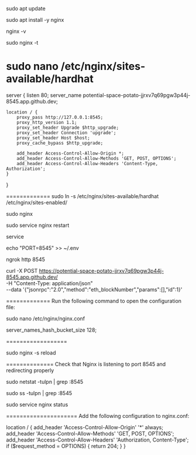 sudo apt update

sudo apt install -y nginx

nginx -v

sudo nginx -t

sudo nano /etc/nginx/sites-available/hardhat
==============
server {
    listen 80;
    server_name potential-space-potato-jjrxv7q69pgw3p44j-8545.app.github.dev;

    location / {
        proxy_pass http://127.0.0.1:8545;
        proxy_http_version 1.1;
        proxy_set_header Upgrade $http_upgrade;
        proxy_set_header Connection 'upgrade';
        proxy_set_header Host $host;
        proxy_cache_bypass $http_upgrade;

        add_header Access-Control-Allow-Origin *;
        add_header Access-Control-Allow-Methods 'GET, POST, OPTIONS';
        add_header Access-Control-Allow-Headers 'Content-Type, Authorization';
    }
}

=============
sudo ln -s /etc/nginx/sites-available/hardhat /etc/nginx/sites-enabled/

sudo nginx

sudo service nginx restart

service 

echo "PORT=8545" >> ~/.env

ngrok http 8545

curl -X POST https://potential-space-potato-jjrxv7q69pgw3p44j-8545.app.github.dev/ \
     -H "Content-Type: application/json" \
     --data '{"jsonrpc":"2.0","method":"eth_blockNumber","params":[],"id":1}'


=============
Run the following command to open the configuration file:

sudo nano /etc/nginx/nginx.conf

server_names_hash_bucket_size 128;

==================

sudo nginx -s reload

==============
Check that Nginx is listening to port 8545 and redirecting properly

sudo netstat -tulpn | grep :8545

sudo ss -tulpn | grep :8545

sudo service nginx status  


=====================
Add the following configuration to nginx.conf:

location / {
  add_header 'Access-Control-Allow-Origin' '*' always;
  add_header 'Access-Control-Allow-Methods' 'GET, POST, OPTIONS';
  add_header 'Access-Control-Allow-Headers' 'Authorization, Content-Type';
  if ($request_method = OPTIONS) {
    return 204;
  }
}

